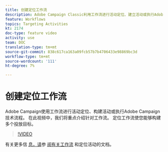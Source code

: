 ```yaml
---
title: 创建定位工作流
description: Adobe Campaign Classic利用工作流进行活动定位、建立活动或执行Adobe Campaign技术流程。 在此视频中，我们将重点介绍针对工作流。 定位工作流使您能够构建多个投放目标。
feature: Workflows
topics: Targeting Activities
kt: 2174
doc-type: feature video
activity: use
team: DOC
translation-type: tm+mt
source-git-commit: 838c617ca163a09fcb57b7b4706433e98869bc3d
workflow-type: tm+mt
source-wordcount: '111'
ht-degree: 7%

---
```



# 创建定位工作流

Adobe Campaign使用工作流进行活动定位、构建活动或执行Adobe Campaign技术流程。 在此视频中，我们将重点介绍针对工作流。 定位工作流使您能够构建多个投放目标。

>[!VIDEO](https://video.tv.adobe.com/v/25605?quality=12)

有关更多信 [息，请](https://docs.adobe.com/content/help/en/campaign-classic/using/automating-with-workflows/introduction/about-workflows.html)参 [阅有关工作流](https://docs.adobe.com/content/help/en/campaign-classic/using/automating-with-workflows/targeting-activities/about-targeting-activities.html) 和定位活动的文档。
